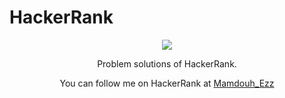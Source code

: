 # HackerRank
<p align="center">
	<a href="https://www.hackerrank.com/profile/Mamdouh_Ezz">
		<img src="https://cloud.githubusercontent.com/assets/19765741/25342064/d17a563c-28d8-11e7-83fc-763d4ab4820a.jpg">
	</a>
</p>
<p align="center">
    Problem solutions of HackerRank.
</p>
<p align="center">
	You can follow me on HackerRank at <a href="https://www.hackerrank.com/profile/Mamdouh_Ezz"> Mamdouh_Ezz </a>
</p>
